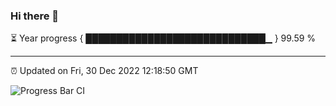 ### Hi there 👋

⏳ Year progress { █████████████████████████████▁ } 99.59 %

---

⏰ Updated on Fri, 30 Dec 2022 12:18:50 GMT

![Progress Bar CI](https://github.com/liununu/liununu/workflows/Progress%20Bar%20CI/badge.svg)
